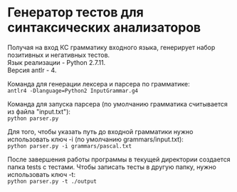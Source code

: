 # Генератор тестов для синтаксических анализаторов

Получая на вход КС грамматику входного языка, генерирует набор позитивных
и негативных тестов.  
Язык реализации - Python 2.7.11.  
Версия antlr - 4.

Команда для генерации лексера и парсера по грамматике:  
`antlr4 -Dlanguage=Python2 InputGrammar.g4`

Команда для запуска парсера (по умолчанию грамматика считывается из
файла "input.txt"):  
`python parser.py`

Для того, чтобы указать путь до входной грамматики нужно использовать
ключ -i (по умолчанию grammars/input.txt):  
`python parser.py -i grammars/pascal.txt`

После завершения работы программы в текущей директории создается папка
tests с тестами. Чтобы записать тесты в другую папку, нужно использовать
ключ -t:  
`python parser.py -t ./output`